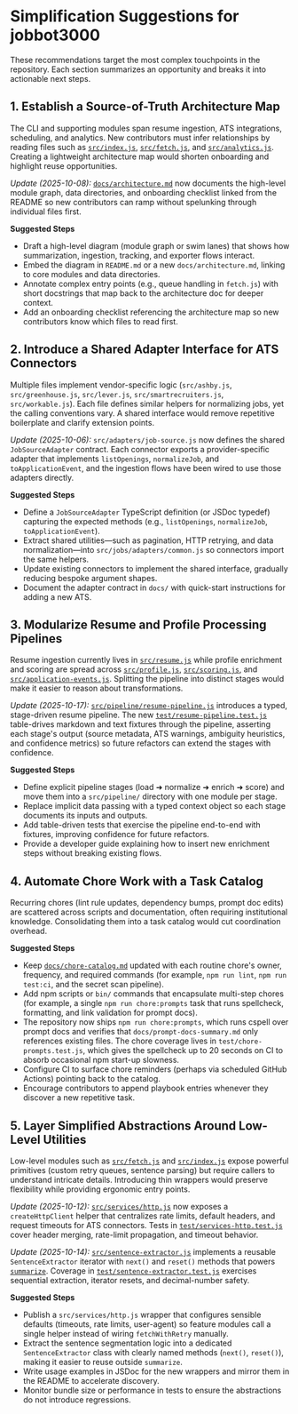 # Simplification Suggestions for jobbot3000

These recommendations target the most complex touchpoints in the repository. Each section summarizes
an opportunity and breaks it into actionable next steps.

## 1. Establish a Source-of-Truth Architecture Map
The CLI and supporting modules span resume ingestion, ATS integrations, scheduling, and analytics.
New contributors must infer relationships by reading files such as
[`src/index.js`](../src/index.js), [`src/fetch.js`](../src/fetch.js), and
[`src/analytics.js`](../src/analytics.js). Creating a lightweight architecture map would shorten
onboarding and highlight reuse opportunities.

_Update (2025-10-08):_ [`docs/architecture.md`](architecture.md) now documents the high-level
module graph, data directories, and onboarding checklist linked from the README so new contributors
can ramp without spelunking through individual files first.

**Suggested Steps**
- Draft a high-level diagram (module graph or swim lanes) that shows how summarization, ingestion,
  tracking, and exporter flows interact.
- Embed the diagram in `README.md` or a new `docs/architecture.md`, linking to core modules and data
  directories.
- Annotate complex entry points (e.g., queue handling in `fetch.js`) with short docstrings that map
  back to the architecture doc for deeper context.
- Add an onboarding checklist referencing the architecture map so new contributors know which files
  to read first.

## 2. Introduce a Shared Adapter Interface for ATS Connectors
Multiple files implement vendor-specific logic (`src/ashby.js`, `src/greenhouse.js`,
`src/lever.js`, `src/smartrecruiters.js`, `src/workable.js`). Each file defines similar helpers for
normalizing jobs, yet the calling conventions vary. A shared interface would remove repetitive
boilerplate and clarify extension points.

_Update (2025-10-06):_ `src/adapters/job-source.js` now defines the shared
`JobSourceAdapter` contract. Each connector exports a provider-specific adapter that implements
`listOpenings`, `normalizeJob`, and `toApplicationEvent`, and the ingestion flows have been wired to
use those adapters directly.

**Suggested Steps**
- Define a `JobSourceAdapter` TypeScript definition (or JSDoc typedef) capturing the expected
  methods (e.g., `listOpenings`, `normalizeJob`, `toApplicationEvent`).
- Extract shared utilities—such as pagination, HTTP retrying, and data normalization—into
  `src/jobs/adapters/common.js` so connectors import the same helpers.
- Update existing connectors to implement the shared interface, gradually reducing bespoke argument
  shapes.
- Document the adapter contract in `docs/` with quick-start instructions for adding a new ATS.

## 3. Modularize Resume and Profile Processing Pipelines
Resume ingestion currently lives in [`src/resume.js`](../src/resume.js) while profile enrichment and
scoring are spread across [`src/profile.js`](../src/profile.js), [`src/scoring.js`](../src/scoring.js),
and [`src/application-events.js`](../src/application-events.js). Splitting the pipeline into distinct
stages would make it easier to reason about transformations.

_Update (2025-10-17):_ [`src/pipeline/resume-pipeline.js`](../src/pipeline/resume-pipeline.js)
introduces a typed, stage-driven resume pipeline. The new
[`test/resume-pipeline.test.js`](../test/resume-pipeline.test.js) table-drives markdown and text
fixtures through the pipeline, asserting each stage's output (source metadata, ATS warnings,
ambiguity heuristics, and confidence metrics) so future refactors can extend the stages with
confidence.

**Suggested Steps**
- Define explicit pipeline stages (load ➜ normalize ➜ enrich ➜ score) and move them into a
  `src/pipeline/` directory with one module per stage.
- Replace implicit data passing with a typed context object so each stage documents its inputs and
  outputs.
- Add table-driven tests that exercise the pipeline end-to-end with fixtures, improving confidence
  for future refactors.
- Provide a developer guide explaining how to insert new enrichment steps without breaking existing
  flows.

## 4. Automate Chore Work with a Task Catalog
Recurring chores (lint rule updates, dependency bumps, prompt doc edits) are scattered across scripts
and documentation, often requiring institutional knowledge. Consolidating them into a task catalog
would cut coordination overhead.

**Suggested Steps**
- Keep [`docs/chore-catalog.md`](chore-catalog.md) updated with each routine chore's owner,
  frequency, and required commands (for example, `npm run lint`, `npm run test:ci`, and the secret
  scan pipeline).
- Add npm scripts or `bin/` commands that encapsulate multi-step chores (for example, a single
  `npm run chore:prompts` task that runs spellcheck, formatting, and link validation for prompt docs).
- The repository now ships `npm run chore:prompts`, which runs cspell over prompt docs and verifies
  that `docs/prompt-docs-summary.md` only references existing files. The chore coverage lives in
  `test/chore-prompts.test.js`, which gives the spellcheck up to 20 seconds on CI to absorb
  occasional npm start-up slowness.
- Configure CI to surface chore reminders (perhaps via scheduled GitHub Actions) pointing back to the
  catalog.
- Encourage contributors to append playbook entries whenever they discover a new repetitive task.

## 5. Layer Simplified Abstractions Around Low-Level Utilities
Low-level modules such as [`src/fetch.js`](../src/fetch.js) and [`src/index.js`](../src/index.js)
expose powerful primitives (custom retry queues, sentence parsing) but require callers to understand
intricate details. Introducing thin wrappers would preserve flexibility while providing ergonomic
entry points.

_Update (2025-10-12):_ [`src/services/http.js`](../src/services/http.js) now exposes a
`createHttpClient` helper that centralizes rate limits, default headers, and request timeouts for
ATS connectors. Tests in [`test/services-http.test.js`](../test/services-http.test.js) cover header
merging, rate-limit propagation, and timeout behavior.

_Update (2025-10-14):_ [`src/sentence-extractor.js`](../src/sentence-extractor.js) implements a
reusable `SentenceExtractor` iterator with `next()` and `reset()` methods that powers
[`summarize`](../src/index.js). Coverage in
[`test/sentence-extractor.test.js`](../test/sentence-extractor.test.js) exercises sequential
extraction, iterator resets, and decimal-number safety.

**Suggested Steps**
- Publish a `src/services/http.js` wrapper that configures sensible defaults (timeouts, rate limits,
  user-agent) so feature modules call a single helper instead of wiring `fetchWithRetry` manually.
- Extract the sentence segmentation logic into a dedicated `SentenceExtractor` class with clearly
  named methods (`next()`, `reset()`), making it easier to reuse outside `summarize`.
- Write usage examples in JSDoc for the new wrappers and mirror them in the README to accelerate
  discovery.
- Monitor bundle size or performance in tests to ensure the abstractions do not introduce regressions.

